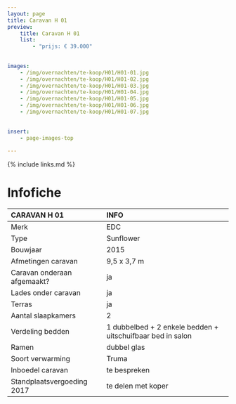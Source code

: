 ```yaml
---
layout: page
title: Caravan H 01
preview: 
    title: Caravan H 01
    list:
        - "prijs: € 39.000"
        
        
images:
    - /img/overnachten/te-koop/H01/H01-01.jpg
    - /img/overnachten/te-koop/H01/H01-02.jpg
    - /img/overnachten/te-koop/H01/H01-03.jpg
    - /img/overnachten/te-koop/H01/H01-04.jpg
    - /img/overnachten/te-koop/H01/H01-05.jpg
    - /img/overnachten/te-koop/H01/H01-06.jpg
    - /img/overnachten/te-koop/H01/H01-07.jpg
    
    
insert:
    - page-images-top
    
---
```


{% include links.md %}



# Infofiche 

CARAVAN H 01                | INFO        | 
:---------------------------|:------------|
Merk                        |EDC
Type                        |Sunflower  
Bouwjaar                    |2015
Afmetingen caravan          |9,5 x 3,7 m
Caravan onderaan afgemaakt? |ja
Lades onder caravan         |ja
Terras                      |ja
Aantal slaapkamers          |2
Verdeling bedden            |1 dubbelbed + 2 enkele bedden + uitschuifbaar bed in salon
Ramen                       |dubbel glas
Soort verwarming            |Truma
Inboedel caravan            |te bespreken
Standplaatsvergoeding 2017  |te delen met koper